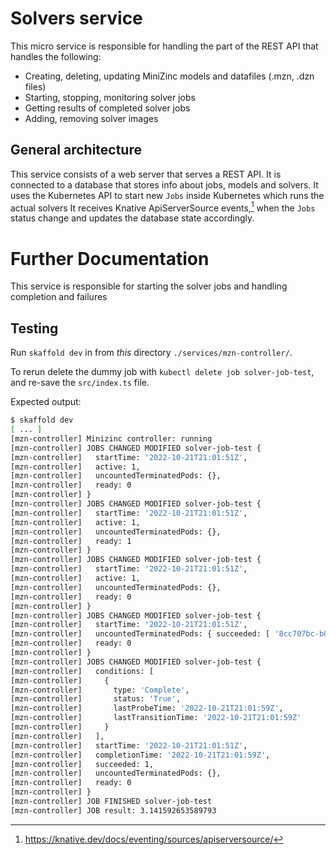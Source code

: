 # Solvers service

This micro service is responsible for handling the part of the REST API that handles the following:

- Creating, deleting, updating MiniZinc models and datafiles (.mzn, .dzn files)
- Starting, stopping, monitoring solver jobs
- Getting results of completed solver jobs
- Adding, removing solver images

## General architecture

This service consists of a web server that serves a REST API.
It is connected to a database that stores info about jobs, models and solvers.
It uses the Kubernetes API to start new `Jobs` inside Kubernetes which runs the actual solvers
It receives Knative ApiServerSource events,[^1] when the `Jobs` status change and updates the database state accordingly.

[^1]: https://knative.dev/docs/eventing/sources/apiserversource/

# Further Documentation

This service is responsible for starting the solver jobs and handling completion and failures

## Testing

Run `skaffold dev` in from _this_ directory `./services/mzn-controller/`.

To rerun delete the dummy job with `kubectl delete job solver-job-test`, and re-save the `src/index.ts` file.

Expected output:

```sh
$ skaffold dev
[ ... ]
[mzn-controller] Minizinc controller: running
[mzn-controller] JOBS CHANGED MODIFIED solver-job-test {
[mzn-controller]   startTime: '2022-10-21T21:01:51Z',
[mzn-controller]   active: 1,
[mzn-controller]   uncountedTerminatedPods: {},
[mzn-controller]   ready: 0
[mzn-controller] }
[mzn-controller] JOBS CHANGED MODIFIED solver-job-test {
[mzn-controller]   startTime: '2022-10-21T21:01:51Z',
[mzn-controller]   active: 1,
[mzn-controller]   uncountedTerminatedPods: {},
[mzn-controller]   ready: 1
[mzn-controller] }
[mzn-controller] JOBS CHANGED MODIFIED solver-job-test {
[mzn-controller]   startTime: '2022-10-21T21:01:51Z',
[mzn-controller]   active: 1,
[mzn-controller]   uncountedTerminatedPods: {},
[mzn-controller]   ready: 0
[mzn-controller] }
[mzn-controller] JOBS CHANGED MODIFIED solver-job-test {
[mzn-controller]   startTime: '2022-10-21T21:01:51Z',
[mzn-controller]   uncountedTerminatedPods: { succeeded: [ '8cc707bc-b0d3-42fe-909e-247d5b4c8bc8' ] },
[mzn-controller]   ready: 0
[mzn-controller] }
[mzn-controller] JOBS CHANGED MODIFIED solver-job-test {
[mzn-controller]   conditions: [
[mzn-controller]     {
[mzn-controller]       type: 'Complete',
[mzn-controller]       status: 'True',
[mzn-controller]       lastProbeTime: '2022-10-21T21:01:59Z',
[mzn-controller]       lastTransitionTime: '2022-10-21T21:01:59Z'
[mzn-controller]     }
[mzn-controller]   ],
[mzn-controller]   startTime: '2022-10-21T21:01:51Z',
[mzn-controller]   completionTime: '2022-10-21T21:01:59Z',
[mzn-controller]   succeeded: 1,
[mzn-controller]   uncountedTerminatedPods: {},
[mzn-controller]   ready: 0
[mzn-controller] }
[mzn-controller] JOB FINISHED solver-job-test
[mzn-controller] JOB result: 3.141592653589793
```
